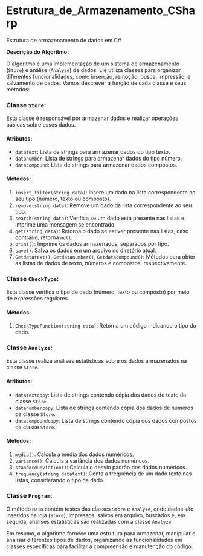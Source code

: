 # Estrutura_de_Armazenamento_CSharp
Estrutura de armazenamento de dados em C#

**Descrição do Algoritmo:**

O algoritmo é uma implementação de um sistema de armazenamento (`Store`) e análise (`Analyze`) de dados. Ele utiliza classes para organizar diferentes funcionalidades, como inserção, remoção, busca, impressão, e salvamento de dados. Vamos descrever a função de cada classe e seus métodos:

### Classe `Store`:
Esta classe é responsável por armazenar dados e realizar operações básicas sobre esses dados.

#### Atributos:
- `datatext`: Lista de strings para armazenar dados do tipo texto.
- `datanumber`: Lista de strings para armazenar dados do tipo número.
- `datacompound`: Lista de strings para armazenar dados compostos.

#### Métodos:

1. `insert_filter(string data)`: Insere um dado na lista correspondente ao seu tipo (número, texto ou composto).
2. `remove(string data)`: Remove um dado da lista correspondente ao seu tipo.
3. `search(string data)`: Verifica se um dado está presente nas listas e imprime uma mensagem se encontrado.
4. `get(string data)`: Retorna o dado se estiver presente nas listas, caso contrário, retorna `null`.
5. `print()`: Imprime os dados armazenados, separados por tipo.
6. `save()`: Salva os dados em um arquivo no diretório atual.
7. `Getdatatext()`, `Getdatanumber()`, `Getdatacompound()`: Métodos para obter as listas de dados de texto, números e compostos, respectivamente.

### Classe `CheckType`:
Esta classe verifica o tipo de dado (número, texto ou composto) por meio de expressões regulares.

#### Métodos:
1. `CheckTypeFunction(string data)`: Retorna um código indicando o tipo do dado.

### Classe `Analyze`:
Esta classe realiza análises estatísticas sobre os dados armazenados na classe `Store`.

#### Atributos:
- `datatextcopy`: Lista de strings contendo cópia dos dados de texto da classe `Store`.
- `datanumbercopy`: Lista de strings contendo cópia dos dados de números da classe `Store`.
- `datacompoundcopy`: Lista de strings contendo cópia dos dados compostos da classe `Store`.

#### Métodos:

1. `media()`: Calcula a média dos dados numéricos.
2. `variance()`: Calcula a variância dos dados numéricos.
3. `standardDeviation()`: Calcula o desvio padrão dos dados numéricos.
4. `frequency(string datatext)`: Conta a frequência de um dado texto nas listas, considerando o tipo de dado.

### Classe `Program`:
O método `Main` contém testes das classes `Store` e `Analyze`, onde dados são inseridos na loja (`Store`), impressos, salvos em arquivo, buscados e, em seguida, análises estatísticas são realizadas com a classe `Analyze`.

Em resumo, o algoritmo fornece uma estrutura para armazenar, manipular e analisar diferentes tipos de dados, organizando as funcionalidades em classes específicas para facilitar a compreensão e manutenção do código.